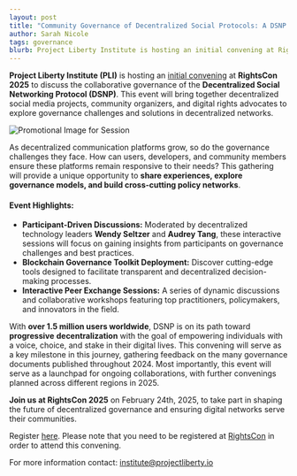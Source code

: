 ```yaml
---
layout: post
title: "Community Governance of Decentralized Social Protocols: A DSNP Convening at RightsCon 2025"
author: Sarah Nicole
tags: governance
blurb: Project Liberty Institute is hosting an initial convening at RightsCon2025 to discuss the collaborative governance of the Decentralized Social Networking Protocol (DSNP).
---
```


**Project Liberty Institute (PLI)** is hosting an [initial convening](https://www.rightscon.org/exp-program/) at **RightsCon 2025** to discuss the collaborative governance of the **Decentralized Social Networking Protocol (DSNP)**. This event will bring together decentralized social media projects, community organizers, and digital rights advocates to explore governance challenges and solutions in decentralized networks.

![Promotional Image for Session](../../../../images/blog/2025-02-12-rightscon.webp)

As decentralized communication platforms grow, so do the governance challenges they face. How can users, developers, and community members ensure these platforms remain responsive to their needs? This gathering will provide a unique opportunity to **share experiences, explore governance models, and build cross-cutting policy networks**.

#### Event Highlights:

* **Participant-Driven Discussions:** Moderated by decentralized technology leaders **Wendy Seltzer** and **Audrey Tang**, these interactive sessions will focus on gaining insights from participants on governance challenges and best practices.
* **Blockchain Governance Toolkit Deployment:** Discover cutting-edge tools designed to facilitate transparent and decentralized decision-making processes.
* **Interactive Peer Exchange Sessions:** A series of dynamic discussions and collaborative workshops featuring top practitioners, policymakers, and innovators in the field.

With **over 1.5 million users worldwide**, DSNP is on its path toward **progressive** **decentralization** with the goal of empowering individuals with a voice, choice, and stake in their digital lives. This convening will serve as a key milestone in this journey, gathering feedback on the many governance documents published throughout 2024. Most importantly, this event will serve as a launchpad for ongoing collaborations, with further convenings planned across different regions in 2025.

**Join us at RightsCon 2025** on February 24th, 2025, to take part in shaping the future of decentralized governance and ensuring digital networks serve their communities. 

Register [here](https://eu.jotform.com/form/250146400419346). Please note that you need to be registered at [RightsCon](https://www.rightscon.org/registration/) in order to attend this convening.

For more information contact: institute@projectliberty.io

